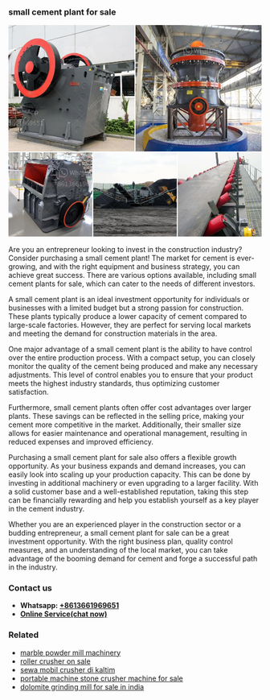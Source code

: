 <h3>small cement plant for sale</h3><img src='1702950486.jpg' alt=''><p>Are you an entrepreneur looking to invest in the construction industry? Consider purchasing a small cement plant! The market for cement is ever-growing, and with the right equipment and business strategy, you can achieve great success. There are various options available, including small cement plants for sale, which can cater to the needs of different investors.</p><p>A small cement plant is an ideal investment opportunity for individuals or businesses with a limited budget but a strong passion for construction. These plants typically produce a lower capacity of cement compared to large-scale factories. However, they are perfect for serving local markets and meeting the demand for construction materials in the area.</p><p>One major advantage of a small cement plant is the ability to have control over the entire production process. With a compact setup, you can closely monitor the quality of the cement being produced and make any necessary adjustments. This level of control enables you to ensure that your product meets the highest industry standards, thus optimizing customer satisfaction.</p><p>Furthermore, small cement plants often offer cost advantages over larger plants. These savings can be reflected in the selling price, making your cement more competitive in the market. Additionally, their smaller size allows for easier maintenance and operational management, resulting in reduced expenses and improved efficiency.</p><p>Purchasing a small cement plant for sale also offers a flexible growth opportunity. As your business expands and demand increases, you can easily look into scaling up your production capacity. This can be done by investing in additional machinery or even upgrading to a larger facility. With a solid customer base and a well-established reputation, taking this step can be financially rewarding and help you establish yourself as a key player in the cement industry.</p><p>Whether you are an experienced player in the construction sector or a budding entrepreneur, a small cement plant for sale can be a great investment opportunity. With the right business plan, quality control measures, and an understanding of the local market, you can take advantage of the booming demand for cement and forge a successful path in the industry.</p><h3>Contact us</h3><ul><li><strong>Whatsapp:&nbsp;<a href="https://wa.me/8613661969651">+8613661969651</a></strong></li><li><a href="https://swt.shibang-china.com/?git&amp;zhl&amp;small cement plant for sale"><strong>Online Service(chat now)</strong></a></li></ul><h3>Related</h3><ul><li><a href='marble powder mill machinery.md'>marble powder mill machinery</a></li><li><a href='roller crusher on sale.md'>roller crusher on sale</a></li><li><a href='sewa mobil crusher di kaltim.md'>sewa mobil crusher di kaltim</a></li><li><a href='portable machine stone crusher machine for sale.md'>portable machine stone crusher machine for sale</a></li><li><a href='dolomite grinding mill for sale in india.md'>dolomite grinding mill for sale in india</a></li></ul>